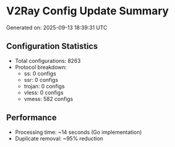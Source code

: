 # V2Ray Config Update Summary
Generated on: 2025-09-13 18:39:31 UTC

## Configuration Statistics
- Total configurations: 8263
- Protocol breakdown:
  - ss: 0 configs
  - ssr: 0 configs
  - trojan: 0 configs
  - vless: 0 configs
  - vmess: 582 configs

## Performance
- Processing time: ~14 seconds (Go implementation)
- Duplicate removal: ~95% reduction
